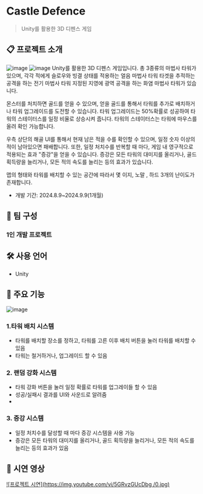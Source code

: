 # Castle Defence
> Unity를 활용한 3D 디펜스 게임

## 📋 프로젝트 소개
![image](https://github.com/user-attachments/assets/00675c6e-a7a8-4445-89c2-3e9bc37e1e36)
![image](https://github.com/user-attachments/assets/8a2a359e-ceae-4a83-b967-7d0cd4b1365f)
Unity를 활용한 3D 디펜스 게임입니다.
총 3종류의 마법사 타워가 있으며, 각각
적에게 슬로우와 빙결 상태를 적용하는 얼음 마법사 타워
타겟을 추적하는 공격을 하는 전기 마법사 타워
지정된 지영에 광역 공격을 하는 화염 마법사 타워가 있습니다.

몬스터를 처치하면 골드를 얻을 수 있으며, 얻을 골드를 통해서 타워를 추가로 배치하거나 타워 업그레이드를 도전할 수 있습니다.
타워 업그레이드는 50%확률로 성공하여 타워의 스테이터스를 일정 비율로 상승시켜 줍니다.
타워의 스테이터스는 타워에 마우스를 올려 확인 가능합니다.

우측 상단의 해골 UI를 통해서 현재 남은 적을 수를 확인할 수 있으며, 일정 숫자 이상의 적이 남아있으면 패배합니다.
또한, 일정 처치수를 반복할 때 마다, 게임 내 영구적으로 적용되는 효과 "증강"을 얻을 수 있습니다.
증강은 모든 타워의 대미지를 올리거나, 골드 획득량을 늘리거나, 모든 적의 속도를 늘리는 등의 효과가 있습니다.

맵의 형태와 타워를 배치할 수 있는 공간에 따라서 몇 이지, 노말 , 하드 3개의 난이도가 존재합니다.

- 개발 기간: 2024.8.9~2024.9.9(1개월) 

## 👥 팀 구성
### 1인 개발 프로젝트

## 🛠 사용 언어
- Unity

## 📌 주요 기능 
![image](https://github.com/user-attachments/assets/5cb5f13a-86ce-4feb-abbb-5c6942406293)
### 1.타워 배치 시스템
- 타워를 배치할 장소를 정하고, 타워를 고른 이후 배치 버튼을 눌러 타워를 배치할 수 있음
- 타워는 철거하거나, 업그레이드 할 수 있음

### 2. 랜덤 강화 시스템
- 타워 강화 버튼을 눌러 일정 확률로 타워를 업그레이들 할 수 있음
- 성공/실패시 결과를 UI와 사운드로 알려줌
- 
### 3. 증강 시스템
- 일정 처치수를 달성할 때 마다 증강 시스템을 사용 가능
- 증강은 모든 타워의 대미지를 올리거나, 골드 획득량을 늘리거나, 모든 적의 속도를 늘리는 등의 효과가 있음

## 🎥 시연 영상
[![프로젝트 시연](https://img.youtube.com/vi/5GRvzGUcDbg /0.jpg)](https://youtu.be/5GRvzGUcDbg )


